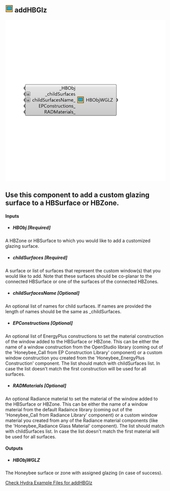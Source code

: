 ## ![](../../images/icons/addHBGlz.png) addHBGlz

![](../../images/components/addHBGlz.png)

Use this component to add a custom glazing surface to a HBSurface or HBZone.
 -
 

#### Inputs
* ##### HBObj [Required]
A HBZone or HBSurface to which you would like to add a customized glazing surface.
* ##### childSurfaces [Required]
A surface or list of surfaces that represent the custom window(s) that you would like to add.  Note that these surfaces should be co-planar to the connected HBSurface or one of the surfaces of the connected HBZones.
* ##### childSurfacesName [Optional]
An optional list of names for child surfaces. If names are provided the length of names should be the same as _childSurfaces.
* ##### EPConstructions [Optional]
An optional list of EnergyPlus constructions to set the material construction of the window added to the HBSurface or HBZone.  This can be either the name of a window construction from the OpenStudio library (coming out of the 'Honeybee_Call from EP Construction Library' component) or a custom window construction you created from the 'Honeybee_EnergyPlus Construction' component. The list should match with childSurfaces list. In case the list doesn't match the first construction will be used for all surfaces.
* ##### RADMaterials [Optional]
An optional Radiance material to set the material of the window added to the HBSurface or HBZone.  This can be either the name of a window material from the default Radaince library (coming out of the 'Honeybee_Call from Radiance Library' component) or a custom window material you created from any of the Radiance material components (like the 'Honeybee_Radiance Glass Material' component). The list should match with childSurfaces list. In case the list doesn't match the first material will be used for all surfaces.

#### Outputs
* ##### HBObjWGLZ
The Honeybee surface or zone with assigned glazing (in case of success).


[Check Hydra Example Files for addHBGlz](https://hydrashare.github.io/hydra/index.html?keywords=Honeybee_addHBGlz)